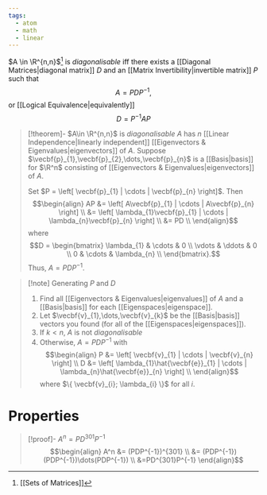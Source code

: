 ```yaml
---
tags:
  - atom
  - math
  - linear
---
```

$A \in \R^{n,n}$[^1] is *diagonalisable* iff there exists a [[Diagonal Matrices|diagonal matrix]] $D$ and an [[Matrix Invertibility|invertible matrix]] $P$ such that
$$A = PDP^{-1},$$
or [[Logical Equivalence|equivalently]]
$$D = P^{-1}AP$$

> [!theorem]- $A\in \R^{n,n}$ is *diagonalisable* $A$ has $n$ [[Linear Independence|linearly independent]] [[Eigenvectors & Eigenvalues|eigenvectors]] of $A$.
> Suppose $\vecbf{p}_{1},\vecbf{p}_{2},\dots,\vecbf{p}_{n}$ is a [[Basis|basis]] for $\R^n$ consisting of [[Eigenvectors & Eigenvalues|eigenvectors]] of $A$.
> 
> Set $P = \left[ \vecbf{p}_{1} | \cdots | \vecbf{p}_{n} \right]$. Then
> $$\begin{align}
> 	AP &= \left[ A\vecbf{p}_{1} | \cdots | A\vecbf{p}_{n} \right] \\
> 	&= \left[ \lambda_{1}\vecbf{p}_{1} | \cdots | \lambda_{n}\vecbf{p}_{n} \right] \\
> 	&= PD \\
> \end{align}$$
> where
> $$D = \begin{bmatrix}
> 	\lambda_{1} & \cdots  & 0 \\
> 	\vdots & \ddots  & 0 \\
> 	0 & \cdots  & \lambda_{n} \\
> \end{bmatrix}.$$
> Thus, $A = PDP^{-1}$.

> [!note] Generating $P$ and $D$
> 1. Find all [[Eigenvectors & Eigenvalues|eigenvalues]] of $A$ and a [[Basis|basis]] for each [[Eigenspaces|eigenspace]].
> 2. Let $\vecbf{v}_{1},\dots,\vecbf{v}_{k}$ be the [[Basis|basis]] vectors you found (for all of the [[Eigenspaces|eigenspaces]]).
> 3. If $k < n$, $A$ is not *diagonalisable*
> 4. Otherwise, $A = PDP^{-1}$ with
> $$\begin{align}
> 	P &= \left[ \vecbf{v}_{1} | \cdots | \vecbf{v}_{n} \right] \\
> 	D &= \left[ \lambda_{1}\hat{\vecbf{e}}_{1} | \cdots | \lambda_{n}\hat{\vecbf{e}}_{n} \right] \\
> \end{align}$$
> where $\{ \vecbf{v}_{i}; \lambda_{i} \}$ for all $i$.
# Properties
> [!proof]- $A^n = PD^{301}P^{-1}$
> $$\begin{align}
> 	A^n &= (PDP^{-1})^{301} \\ 
> 	&= (PDP^{-1})(PDP^{-1})\dots(PDP^{-1}) \\
> 	&=PD^{301}P^{-1}
> \end{align}$$

[^1]: [[Sets of Matrices]]
